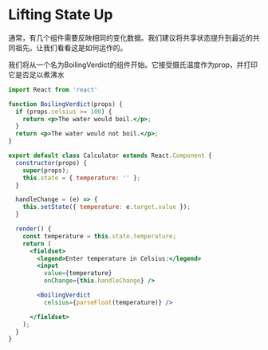 # Lifting State Up

通常，有几个组件需要反映相同的变化数据。我们建议将共享状态提升到最近的共同祖先。让我们看看这是如何运作的。

我们将从一个名为BoilingVerdict的组件开始。它接受摄氏温度作为prop，并打印它是否足以煮沸水

```jsx
import React from 'react'

function BoilingVerdict(props) {
  if (props.celsius >= 100) {
    return <p>The water would boil.</p>;
  }
  return <p>The water would not boil.</p>;
}

export default class Calculator extends React.Component {
  constructor(props) {
    super(props);
    this.state = { temperature: '' };
  }

  handleChange = (e) => {
    this.setState({ temperature: e.target.value });
  }

  render() {
    const temperature = this.state.temperature;
    return (
      <fieldset>
        <legend>Enter temperature in Celsius:</legend>
        <input
          value={temperature}
          onChange={this.handleChange} />

        <BoilingVerdict
          celsius={parseFloat(temperature)} />

      </fieldset>
    );
  }
}
```
